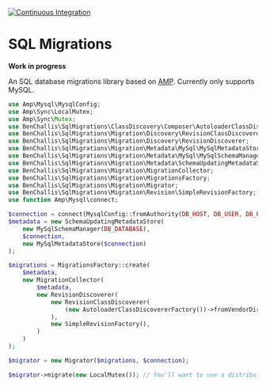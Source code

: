 [![Continuous Integration](https://github.com/ben-challis/sql-migrations/actions/workflows/ci.yaml/badge.svg?branch=main&event=push)](https://github.com/ben-challis/sql-migrations/actions/workflows/ci.yaml)

# SQL Migrations

**Work in progress**

An SQL database migrations library based on [AMP](https://amphp.org). Currently only supports MySQL.

```php
use Amp\Mysql\MysqlConfig;
use Amp\Sync\LocalMutex;
use Amp\Sync\Mutex;
use BenChallis\SqlMigrations\ClassDiscovery\Composer\AutoloaderClassDiscovererFactory;
use BenChallis\SqlMigrations\Migration\Discovery\RevisionClassDiscoverer;
use BenChallis\SqlMigrations\Migration\Discovery\RevisionDiscoverer;
use BenChallis\SqlMigrations\Migration\Metadata\MySql\MySqlMetadataStore;
use BenChallis\SqlMigrations\Migration\Metadata\MySql\MySqlSchemaManager;
use BenChallis\SqlMigrations\Migration\Metadata\SchemaUpdatingMetadataStore;
use BenChallis\SqlMigrations\Migration\MigrationCollector;
use BenChallis\SqlMigrations\Migration\MigrationsFactory;
use BenChallis\SqlMigrations\Migration\Migrator;
use BenChallis\SqlMigrations\Migration\Revision\SimpleRevisionFactory;
use function Amp\Mysql\connect;

$connection = connect(MysqlConfig::fromAuthority(DB_HOST, DB_USER, DB_PASS, DB_DATABASE));
$metadata = new SchemaUpdatingMetadataStore(
    new MySqlSchemaManager(DB_DATABASE), 
    $connection, 
    new MySqlMetadataStore($connection)
);

$migrations = MigrationsFactory::create(
    $metadata,
    new MigrationCollector(
        $metadata, 
        new RevisionDiscoverer(
            new RevisionClassDiscoverer(
                (new AutoloaderClassDiscovererFactory())->fromVendorDirectory(__DIR__.'/vendor')
            ),
            new SimpleRevisionFactory(),
        )
    )
);

$migrator = new Migrator($migrations, $connection);

$migrator->migrate(new LocalMutex()); // You'll want to use a distributed (i.e. Redis) lock instead here.
```
